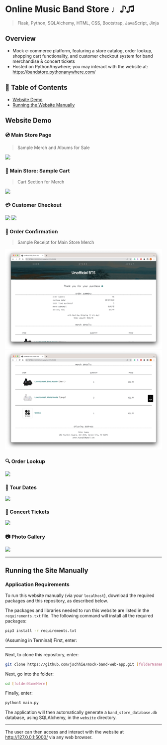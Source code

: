 # Online Music Band Store ♩♪♫

> Flask, Python,  SQLAlchemy, HTML, CSS, Bootstrap, JavaScript, Jinja

## Overview
* Mock e-commerce platform, featuring a store catalog, order lookup, shopping cart functionality, and customer checkout system for band merchandise & concert tickets
* Hosted on PythonAnywhere; you may interact with the website at: https://bandstore.pythonanywhere.com/

## 🔖 Table of Contents
* [Website Demo](https://github.com/jschhie/band-web-app/blob/main/README.md#website-demo)
* [Running the Website Manually](https://github.com/jschhie/band-web-app/blob/main/README.md#running-the-site-manually)

## Website Demo

### 💿 Main Store Page
> Sample Merch and Albums for Sale
<img src="https://github.com/jschhie/band-web-app/blob/main/newdemos/offcanvas-store.png">

### 🛒 Main Store: Sample Cart
> Cart Section for Merch
<img src="https://github.com/jschhie/band-web-app/blob/main/newdemos/cart-badge-merch.png">

### 💳 Customer Checkout
<img src="https://github.com/jschhie/band-web-app/blob/main/newdemos/mock%20ship%20bill.png">
<img src="https://github.com/jschhie/band-web-app/blob/main/newdemos/new-checkout-form.png">

### 🧾 Order Confirmation
> Sample Receipt for Main Store Merch
<img src="https://github.com/jschhie/Mock-Band-Web-App/blob/main/newdemos/updated-receipt-size.png">

<img src="https://github.com/jschhie/Mock-Band-Web-App/blob/main/newdemos/updated-receipt-size2.png">

### 🔍 Order Lookup
<img src="https://github.com/jschhie/band-web-app/blob/main/newdemos/lookup-order.png">

### 🎤 Tour Dates
<img src="https://github.com/jschhie/band-web-app/blob/main/newdemos/new-tours-page.png">

### 🎫 Concert Tickets
<img src="https://github.com/jschhie/band-web-app/blob/main/newdemos/cart-badge-tix.png">


### 📷 Photo Gallery
<img src="https://github.com/jschhie/band-web-app/blob/main/newdemos/new-gallery2.png">

<hr>

## Running the Site Manually
### Application Requirements
To run this website manually (via your ```localhost```), download the required packages and this repository, as described below.

The packages and libraries needed to run this website are listed in the ```requirements.txt``` file. 
The following command will install all the required packages:

```bash
pip3 install -r requirements.txt
```
(Assuming in Terminal) First, enter:

<hr>

Next, to clone this repository, enter:
```bash 
git clone https://github.com/jschhie/mock-band-web-app.git [folderNameHere]
```

Next, go into the folder: 

```bash 
cd [folderNameHere]
```

Finally, enter:

```bash
python3 main.py
```

The application will then automatically generate a ```band_store_database.db``` database, using SQLAlchemy, in the ```website``` directory.

<hr>

The user can then access and interact with the website at http://127.0.0.1:5000/ via any web browser. 
